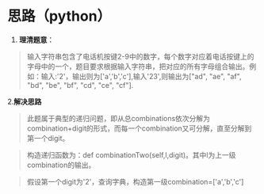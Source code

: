 # 思路（python）
1. **理清题意**：
> 输入字符串包含了电话机按键2-9中的数字，每个数字对应着电话按键上的字母中的一个，题目要求根据输入字符串，把对应的所有字母组合输出。例如：输入:'2'，输出则为['a','b','c'],输入'23',则输出为["ad", "ae", "af", "bd", "be", "bf", "cd", "ce", "cf"].

2.**解决思路**
> 此题属于典型的递归问题，即从总combinations依次分解为combination+digit的形式，而每一个combination又可分解，直至分解到第一个digit。

>构造递归函数为：def combinationTwo(self,l,digit)。其中l为上一级combination的输出。

>假设第一个digit为'2'，查询字典，构造第一级combination=['a','b','c']